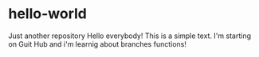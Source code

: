 # hello-world
Just another repository
Hello everybody!
This is a simple text. I'm starting on Guit Hub and i'm learnig about branches functions!
